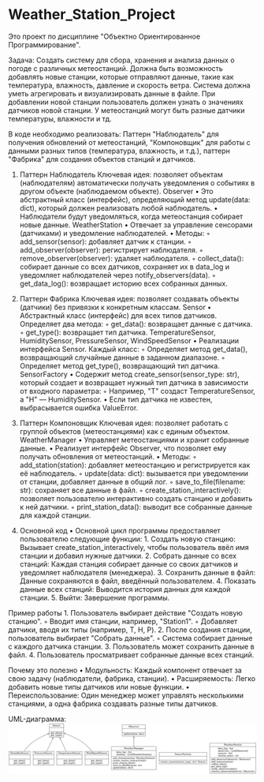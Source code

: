 # Weather_Station_Project

Это проект по дисциплине "Объектно Ориентированное Программирование".

Задача:
Создать систему для сбора, хранения и анализа данных о погоде с различных метеостанций. Должна быть возможность добавлять новые станции, которые отправляют данные, такие как температура, влажность, давление и скорость ветра. Система должна уметь агрегировать и визуализировать данные в файле. При добавлении новой станции пользователь должен узнать о значениях датчиков новой станции. У метеостанций могут быть разные датчики температуры, влажности и тд.

В коде необходимо реализовать: 
Паттерн "Наблюдатель" для получения обновлений от метеостанций, "Компоновщик" для работы с данными разных типов (температура, влажность, и т.д.), паттерн "Фабрика" для создания объектов станций и датчиков.

1. Паттерн Наблюдатель
Ключевая идея: позволяет объектам (наблюдателям) автоматически получать уведомления о событиях в другом объекте (наблюдаемом объекте).
Observer
    • Это абстрактный класс (интерфейс), определяющий метод update(data: dict), который должен реализовать любой наблюдатель.
    • Наблюдатели будут уведомляться, когда метеостанция собирает новые данные.
WeatherStation
    • Отвечает за управление сенсорами (датчиками) и уведомление наблюдателей.
    • Методы:
        ◦ add_sensor(sensor): добавляет датчик к станции.
        ◦ add_observer(observer): регистрирует наблюдателя.
        ◦ remove_observer(observer): удаляет наблюдателя.
        ◦ collect_data(): собирает данные со всех датчиков, сохраняет их в data_log и уведомляет наблюдателей через notify_observers(data).
        ◦ get_data_log(): возвращает историю всех собранных данных.

2. Паттерн Фабрика
Ключевая идея: позволяет создавать объекты (датчики) без привязки к конкретным классам.
Sensor
    • Абстрактный класс (интерфейс) для всех типов датчиков. Определяет два метода:
        ◦ get_data(): возвращает данные с датчика.
        ◦ get_type(): возвращает тип датчика.
TemperatureSensor, HumiditySensor, PressureSensor, WindSpeedSensor
    • Реализации интерфейса Sensor. Каждый класс:
        ◦ Определяет метод get_data(), возвращающий случайные данные в заданном диапазоне.
        ◦ Определяет метод get_type(), возвращающий тип датчика.
SensorFactory
    • Содержит метод create_sensor(sensor_type: str), который создает и возвращает нужный тип датчика в зависимости от входного параметра:
        ◦ Например, "T" создаст TemperatureSensor, а "H" — HumiditySensor.
    • Если тип датчика не известен, выбрасывается ошибка ValueError.

3. Паттерн Компоновщик
Ключевая идея: позволяет работать с группой объектов (метеостанциями) как с единым объектом.
WeatherManager
    • Управляет метеостанциями и хранит собранные данные.
    • Реализует интерфейс Observer, что позволяет ему получать обновления от метеостанций.
    • Методы:
        ◦ add_station(station): добавляет метеостанцию и регистрируется как её наблюдатель.
        ◦ update(data: dict): вызывается при уведомлении от станции, добавляет данные в общий лог.
        ◦ save_to_file(filename: str): сохраняет все данные в файл.
        ◦ create_station_interactively(): позволяет пользователю интерактивно создать станцию и добавить к ней датчики.
        ◦ print_station_data(): выводит все собранные данные для каждой станции.

4. Основной код
    • Основной цикл программы предоставляет пользователю следующие функции:
        1. Создать новую станцию: Вызывает create_station_interactively, чтобы пользователь ввёл имя станции и добавил нужные датчики.
        2. Собрать данные со всех станций: Каждая станция собирает данные со своих датчиков и уведомляет наблюдателя (менеджера).
        3. Сохранить данные в файл: Данные сохраняются в файл, введённый пользователем.
        4. Показать данные всех станций: Выводится история данных для каждой станции.
        5. Выйти: Завершение программы.

Пример работы
    1. Пользователь выбирает действие "Создать новую станцию".
        ◦ Вводит имя станции, например, "Station1".
        ◦ Добавляет датчики, вводя их типы (например, T, H, P).
    2. После создания станции, пользователь выбирает "Собрать данные".
        ◦ Система собирает данные с каждого датчика станции.
    3. Пользователь может сохранить данные в файл.
    4. Пользователь просматривает собранные данные всех станций.

Почему это полезно
    • Модульность: Каждый компонент отвечает за свою задачу (наблюдатели, фабрика, станции).
    • Расширяемость: Легко добавить новые типы датчиков или новые функции.
    • Переиспользование: Один менеджер может управлять несколькими станциями, а одна фабрика создавать разные типы датчиков.


UML-диаграмма:
![](classes.png)
